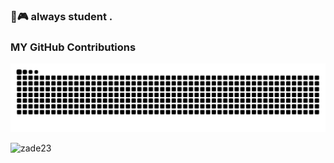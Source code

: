 ### 🤖🎮️ always student .

<!--
**zade23/zade23** is a ✨ _special_ ✨ repository because its `README.md` (this file) appears on your GitHub profile.

Here are some ideas to get you started:

- 🔭 I’m currently working on ...
- 🌱 I’m currently learning ...
- 👯 I’m looking to collaborate on ...
- 🤔 I’m looking for help with ...
- 💬 Ask me about ...
- 📫 How to reach me: ...
- 😄 Pronouns: ...
- ⚡ Fun fact: ...
-->

### MY GitHub Contributions
<picture>
  <source media="(prefers-color-scheme: dark)" srcset="https://raw.githubusercontent.com/zade23/zade23/output/github-contribution-grid-snake-dark.svg">
  <source media="(prefers-color-scheme: light)" srcset="https://raw.githubusercontent.com/zade23/zade23/output/github-contribution-grid-snake.svg">
  <img alt="github contribution grid snake animation" src="https://raw.githubusercontent.com/zade23/zade23/output/github-contribution-grid-snake.svg">
</picture>


<p align="left">&nbsp;<img align="left" src="https://github-readme-stats-git-masterrstaa-rickstaa.vercel.app/api?username=zade23&show_icons=true&locale=en&theme=dark" alt="zade23" /></p>
